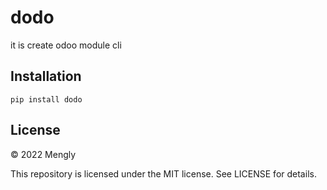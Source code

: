 # dodo
it is create odoo module cli 

## Installation
```pip install dodo```


## License

© 2022 Mengly

This repository is licensed under the MIT license. See LICENSE for details.